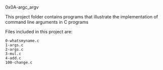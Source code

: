 0x0A-argc_argv

This project folder contains programs that illustrate the implementation of command line arguments in C programs

Files included in this project are:

	0-whatsmyname.c
	1-args.c
	2-args.c
	3-mul.c
	4-add.c
	100-change.c
